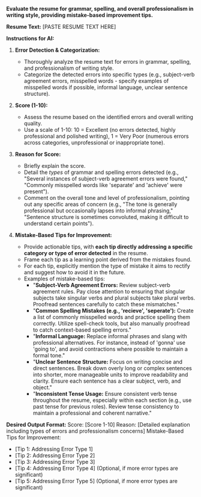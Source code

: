 **Evaluate the resume for grammar, spelling, and overall professionalism in writing style, providing mistake-based improvement tips.**

**Resume Text:** [PASTE RESUME TEXT HERE]

**Instructions for AI:**

1. **Error Detection & Categorization:**

   - Thoroughly analyze the resume text for errors in grammar, spelling, and professionalism of writing style.
   - Categorize the detected errors into specific types (e.g., subject-verb agreement errors, misspelled words - specify examples of misspelled words if possible, informal language, unclear sentence structure).

2. **Score (1-10):**

   - Assess the resume based on the identified errors and overall writing quality.
   - Use a scale of 1-10: 10 = Excellent (no errors detected, highly professional and polished writing), 1 = Very Poor (numerous errors across categories, unprofessional or inappropriate tone).

3. **Reason for Score:**

   - Briefly explain the score.
   - Detail the _types_ of grammar and spelling errors detected (e.g., "Several instances of subject-verb agreement errors were found," "Commonly misspelled words like 'separate' and 'achieve' were present").
   - Comment on the overall tone and level of professionalism, pointing out any specific areas of concern (e.g., "The tone is generally professional but occasionally lapses into informal phrasing," "Sentence structure is sometimes convoluted, making it difficult to understand certain points").

4. **Mistake-Based Tips for Improvement:**
   - Provide actionable tips, with **each tip directly addressing a specific category or type of error detected** in the resume.
   - Frame each tip as a learning point derived from the mistakes found.
   - For each tip, explicitly mention the type of mistake it aims to rectify and suggest how to avoid it in the future.
   - Examples of mistake-based tips:
     - "**Subject-Verb Agreement Errors:** Review subject-verb agreement rules. Pay close attention to ensuring that singular subjects take singular verbs and plural subjects take plural verbs. Proofread sentences carefully to catch these mismatches."
     - "**Common Spelling Mistakes (e.g., 'recieve', 'seperate'):** Create a list of commonly misspelled words and practice spelling them correctly. Utilize spell-check tools, but also manually proofread to catch context-based spelling errors."
     - "**Informal Language:** Replace informal phrases and slang with professional alternatives. For instance, instead of 'gonna' use 'going to', and avoid contractions where possible to maintain a formal tone."
     - "**Unclear Sentence Structure:** Focus on writing concise and direct sentences. Break down overly long or complex sentences into shorter, more manageable units to improve readability and clarity. Ensure each sentence has a clear subject, verb, and object."
     - "**Inconsistent Tense Usage:** Ensure consistent verb tense throughout the resume, especially within each section (e.g., use past tense for previous roles). Review tense consistency to maintain a professional and coherent narrative."

**Desired Output Format:**
Score: [Score 1-10]
Reason: [Detailed explanation including types of errors and professionalism concerns]
Mistake-Based Tips for Improvement:

- [Tip 1: Addressing Error Type 1]
- [Tip 2: Addressing Error Type 2]
- [Tip 3: Addressing Error Type 3]
- [Tip 4: Addressing Error Type 4] (Optional, if more error types are significant)
- [Tip 5: Addressing Error Type 5] (Optional, if more error types are significant)
